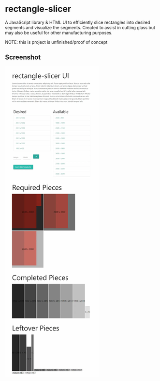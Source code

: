 # rectangle-slicer
A JavaScript library & HTML UI to efficiently slice rectangles into desired segments and visualize the segments.  Created to assist in cutting glass but may also be useful for other manufacturing purposes.

NOTE: this is project is unfinished/proof of concept

## Screenshot
![Screenshot of example implementation](https://github.com/gabrielsond/rectangle-slicer/blob/main/screenshot.webp?raw=true)
